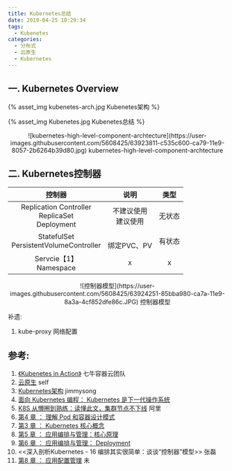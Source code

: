 ```yaml
---
title: Kubernetes总结
date: 2019-04-25 10:29:34
tags:
  - Kubenetes
categories:
  - 分布式 
  - 云原生
  - Kubernetes  
---
```


<p></p>
<!-- more -->

## 一.  Kubernetes Overview
{% asset_img   kubenetes-arch.jpg  Kubenetes架构  %}


{% asset_img   Kubenetes.jpg  Kubenetes总结  %}

<div style="text-align: center;">
![kubernetes-high-level-component-archtecture](https://user-images.githubusercontent.com/5608425/63923811-c535c600-ca79-11e9-8057-2b6264b39d80.jpg) kubernetes-high-level-component-archtecture
</div>

## 二. Kubernetes控制器
|控制器|说明|类型|
|:---:|:---:|:---:|
|Replication Controller<br> ReplicaSet<br> Deployment|不建议使用<br> 建议使用<br> |无状态| 
|StatefulSet<br> PersistentVolumeController|<br>绑定PVC、PV|有状态| 
| Servcie【1】<br>Namespace | x | x |


<div style="text-align: center;">
![控制器模型](https://user-images.githubusercontent.com/5608425/63924251-85bba980-ca7a-11e9-8a3a-4cf852dfe86c.JPG)  控制器模型
</div>


补遗:
1. kube-proxy
   网络配置

## 参考:

1. [《Kubenetes in Action》](http://product.dangdang.com/26439199.html?ref=book-65152-9168_1-529800-3)  七牛容器云团队
2. [云原生](../../../../2019/05/02/cloudNative/) self
3. [Kubernetes架构](https://jimmysong.io/kubernetes-handbook/concepts/)  jimmysong
4. [面向 Kubernetes 编程： Kubernetes 是下一代操作系统](https://mp.weixin.qq.com/s/E5-agHtMvW_X7znVJDkTKA)
5. [K8S 从懵圈到熟练：读懂此文，集群节点不下线](https://mp.weixin.qq.com/s/xmVHqTZblQsAxdaSjWjn1Q) 阿里
6. [第4 章 ： 理解 Pod 和容器设计模式](https://edu.aliyun.com/lesson_1651_13079?spm=5176.254948.1334973.10.2c12cad2AHzzTw#_13079)
7. [第3 章 ： Kubernetes 核心概念](https://edu.aliyun.com/lesson_1651_13078?spm=5176.254948.1334973.8.2c12cad2AHzzTw#_13078)
8. [第5 章 ： 应用编排与管理：核心原理](https://edu.aliyun.com/lesson_1651_13080?spm=5176.254948.1334973.12.2c12cad2AHzzTw#_13080)
9. [第6 章 ： 应用编排与管理： Deployment](https://edu.aliyun.com/lesson_1651_13081?spm=5176.10731542.0.0.e7a120beywNIVX#_13081)
10. <<深入剖析Kubernetes - 16  编排其实很简单：谈谈“控制器”模型>> 张磊
11. [第8 章 ： 应用配置管理](https://edu.aliyun.com/lesson_1651_17058#_17058) 未
    
